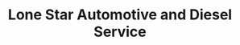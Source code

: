 ---
title: "Lone Star Automotive and Diesel Service"
url: /boerne/lone-star-automotive-and-diesel-service/
shop: car repair
---